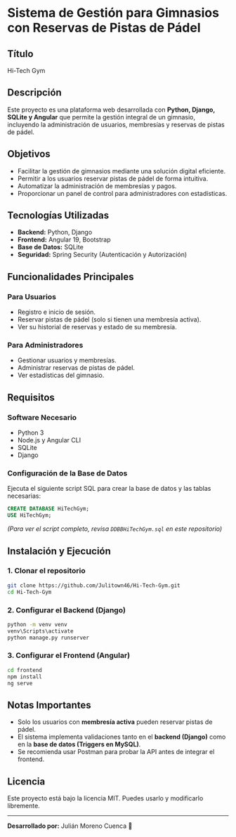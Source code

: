 # Sistema de Gestión para Gimnasios con Reservas de Pistas de Pádel

## Título
Hi-Tech Gym

## Descripción
Este proyecto es una plataforma web desarrollada con **Python, Django, SQLite y Angular** que permite la gestión integral de un gimnasio, incluyendo la administración de usuarios, membresías y reservas de pistas de pádel.

## Objetivos
- Facilitar la gestión de gimnasios mediante una solución digital eficiente.
- Permitir a los usuarios reservar pistas de pádel de forma intuitiva.
- Automatizar la administración de membresías y pagos.
- Proporcionar un panel de control para administradores con estadísticas.

## Tecnologías Utilizadas
- **Backend:** Python, Django
- **Frontend:** Angular 19, Bootstrap
- **Base de Datos:** SQLite
- **Seguridad:** Spring Security (Autenticación y Autorización)

## Funcionalidades Principales
### Para Usuarios
- Registro e inicio de sesión.
- Reservar pistas de pádel (solo si tienen una membresía activa).
- Ver su historial de reservas y estado de su membresía.

### Para Administradores
- Gestionar usuarios y membresías.
- Administrar reservas de pistas de pádel.
- Ver estadísticas del gimnasio.

## Requisitos
### Software Necesario
- Python 3
- Node.js y Angular CLI
- SQLite
- Django

### Configuración de la Base de Datos
Ejecuta el siguiente script SQL para crear la base de datos y las tablas necesarias:

```sql
CREATE DATABASE HiTechGym;
USE HiTechGym;
```
_(Para ver el script completo, revisa `DDBBHiTechGym.sql` en este repositorio)_

## Instalación y Ejecución
### 1. Clonar el repositorio
```sh
git clone https://github.com/Julitown46/Hi-Tech-Gym.git
cd Hi-Tech-Gym
```

### 2. Configurar el Backend (Django)
```sh
python -m venv venv
venv\Scripts\activate
python manage.py runserver
```

### 3. Configurar el Frontend (Angular)
```sh
cd frontend
npm install
ng serve
```

## Notas Importantes
- Solo los usuarios con **membresía activa** pueden reservar pistas de pádel.
- El sistema implementa validaciones tanto en el **backend (Django)** como en la **base de datos (Triggers en MySQL)**.
- Se recomienda usar Postman para probar la API antes de integrar el frontend.

## Licencia
Este proyecto está bajo la licencia MIT. Puedes usarlo y modificarlo libremente.

---
**Desarrollado por:** Julián Moreno Cuenca 🚀

